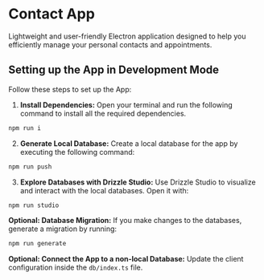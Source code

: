 # Contact App

Lightweight and user-friendly Electron application designed to help you efficiently manage your personal contacts and appointments.

## Setting up the App in Development Mode

Follow these steps to set up the App:

1. **Install Dependencies:** Open your terminal and run the following command to install all the required dependencies.

```bash
npm run i
```

2. **Generate Local Database:** Create a local database for the app by executing the following command:

```bash
npm run push
```

3. **Explore Databases with Drizzle Studio:** Use Drizzle Studio to visualize and interact with the local databases. Open it with:

```bash
npm run studio
```

**Optional: Database Migration:** If you make changes to the databases, generate a migration by running:

```bash
npm run generate
```

**Optional: Connect the App to a non-local Database:**
Update the client configuration inside the `db/index.ts` file.
